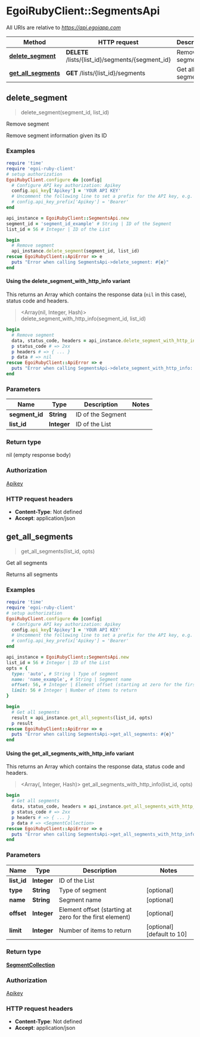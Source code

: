 # EgoiRubyClient::SegmentsApi

All URIs are relative to *https://api.egoiapp.com*

| Method | HTTP request | Description |
| ------ | ------------ | ----------- |
| [**delete_segment**](SegmentsApi.md#delete_segment) | **DELETE** /lists/{list_id}/segments/{segment_id} | Remove segment |
| [**get_all_segments**](SegmentsApi.md#get_all_segments) | **GET** /lists/{list_id}/segments | Get all segments |


## delete_segment

> delete_segment(segment_id, list_id)

Remove segment

Remove segment information given its ID

### Examples

```ruby
require 'time'
require 'egoi-ruby-client'
# setup authorization
EgoiRubyClient.configure do |config|
  # Configure API key authorization: Apikey
  config.api_key['Apikey'] = 'YOUR API KEY'
  # Uncomment the following line to set a prefix for the API key, e.g. 'Bearer' (defaults to nil)
  # config.api_key_prefix['Apikey'] = 'Bearer'
end

api_instance = EgoiRubyClient::SegmentsApi.new
segment_id = 'segment_id_example' # String | ID of the Segment
list_id = 56 # Integer | ID of the List

begin
  # Remove segment
  api_instance.delete_segment(segment_id, list_id)
rescue EgoiRubyClient::ApiError => e
  puts "Error when calling SegmentsApi->delete_segment: #{e}"
end
```

#### Using the delete_segment_with_http_info variant

This returns an Array which contains the response data (`nil` in this case), status code and headers.

> <Array(nil, Integer, Hash)> delete_segment_with_http_info(segment_id, list_id)

```ruby
begin
  # Remove segment
  data, status_code, headers = api_instance.delete_segment_with_http_info(segment_id, list_id)
  p status_code # => 2xx
  p headers # => { ... }
  p data # => nil
rescue EgoiRubyClient::ApiError => e
  puts "Error when calling SegmentsApi->delete_segment_with_http_info: #{e}"
end
```

### Parameters

| Name | Type | Description | Notes |
| ---- | ---- | ----------- | ----- |
| **segment_id** | **String** | ID of the Segment |  |
| **list_id** | **Integer** | ID of the List |  |

### Return type

nil (empty response body)

### Authorization

[Apikey](../README.md#Apikey)

### HTTP request headers

- **Content-Type**: Not defined
- **Accept**: application/json


## get_all_segments

> <SegmentCollection> get_all_segments(list_id, opts)

Get all segments

Returns all segments

### Examples

```ruby
require 'time'
require 'egoi-ruby-client'
# setup authorization
EgoiRubyClient.configure do |config|
  # Configure API key authorization: Apikey
  config.api_key['Apikey'] = 'YOUR API KEY'
  # Uncomment the following line to set a prefix for the API key, e.g. 'Bearer' (defaults to nil)
  # config.api_key_prefix['Apikey'] = 'Bearer'
end

api_instance = EgoiRubyClient::SegmentsApi.new
list_id = 56 # Integer | ID of the List
opts = {
  type: 'auto', # String | Type of segment
  name: 'name_example', # String | Segment name
  offset: 56, # Integer | Element offset (starting at zero for the first element)
  limit: 56 # Integer | Number of items to return
}

begin
  # Get all segments
  result = api_instance.get_all_segments(list_id, opts)
  p result
rescue EgoiRubyClient::ApiError => e
  puts "Error when calling SegmentsApi->get_all_segments: #{e}"
end
```

#### Using the get_all_segments_with_http_info variant

This returns an Array which contains the response data, status code and headers.

> <Array(<SegmentCollection>, Integer, Hash)> get_all_segments_with_http_info(list_id, opts)

```ruby
begin
  # Get all segments
  data, status_code, headers = api_instance.get_all_segments_with_http_info(list_id, opts)
  p status_code # => 2xx
  p headers # => { ... }
  p data # => <SegmentCollection>
rescue EgoiRubyClient::ApiError => e
  puts "Error when calling SegmentsApi->get_all_segments_with_http_info: #{e}"
end
```

### Parameters

| Name | Type | Description | Notes |
| ---- | ---- | ----------- | ----- |
| **list_id** | **Integer** | ID of the List |  |
| **type** | **String** | Type of segment | [optional] |
| **name** | **String** | Segment name | [optional] |
| **offset** | **Integer** | Element offset (starting at zero for the first element) | [optional] |
| **limit** | **Integer** | Number of items to return | [optional][default to 10] |

### Return type

[**SegmentCollection**](SegmentCollection.md)

### Authorization

[Apikey](../README.md#Apikey)

### HTTP request headers

- **Content-Type**: Not defined
- **Accept**: application/json

